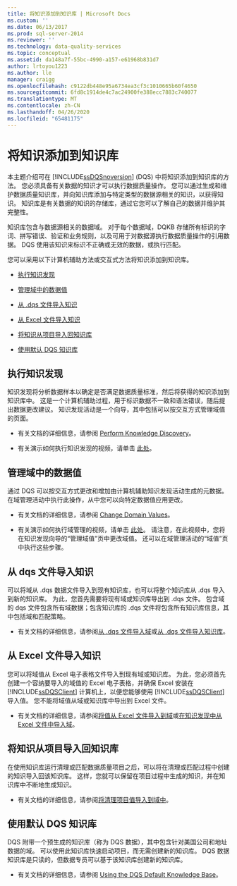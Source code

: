 ```yaml
---
title: 将知识添加到知识库 | Microsoft Docs
ms.custom: ''
ms.date: 06/13/2017
ms.prod: sql-server-2014
ms.reviewer: ''
ms.technology: data-quality-services
ms.topic: conceptual
ms.assetid: da148a7f-55bc-4990-a157-e61968b831d7
author: lrtoyou1223
ms.author: lle
manager: craigg
ms.openlocfilehash: c9122db448e95a6734ea3cf3c1010665b60f4650
ms.sourcegitcommit: 6fd8c1914de4c7ac24900fe388ecc7883c740077
ms.translationtype: MT
ms.contentlocale: zh-CN
ms.lasthandoff: 04/26/2020
ms.locfileid: "65481175"
---
```

# <a name="adding-knowledge-to-a-knowledge-base"></a>将知识添加到知识库
  本主题介绍可在 [!INCLUDE[ssDQSnoversion](../includes/ssdqsnoversion-md.md)] (DQS) 中将知识添加到知识库的方法。 您必须具备有关数据的知识才可以执行数据质量操作。 您可以通过生成和维护数据质量知识库，并向知识库添加与特定类型的数据源相关的知识，以获得知识。 知识库是有关数据的知识的存储库，通过它您可以了解自己的数据并维护其完整性。  
  
 知识库包含与数据源相关的数据域。 对于每个数据域，DQKB 存储所有标识的字词、拼写错误、验证和业务规则，以及可用于对数据源执行数据质量操作的引用数据。 DQS 使用该知识来标识不正确或无效的数据，或执行匹配。  
  
 您可以采用以下计算机辅助方法或交互式方法将知识添加到知识库。  
  
-   [执行知识发现](#Discovery)  
  
-   [管理域中的数据值](#ManageDomain)  
  
-   [从 .dqs 文件导入知识](#DQSFile)  
  
-   [从 Excel 文件导入知识](#Excel)  
  
-   [将知识从项目导入回知识库](#Project)  
  
-   [使用默认 DQS 知识库](#Default)  
  
##  <a name="perform-knowledge-discovery"></a><a name="Discovery"></a>执行知识发现  
 知识发现将分析数据样本以确定是否满足数据质量标准，然后将获得的知识添加到知识库中。 这是一个计算机辅助过程，用于标识数据不一致和语法错误，随后提出数据更改建议。 知识发现活动是一个向导，其中包括可以按交互方式管理域值的页面。  
  
-   有关文档的详细信息，请参阅 [Perform Knowledge Discovery](../../2014/data-quality-services/perform-knowledge-discovery.md)。  
  
-   有关演示如何执行知识发现的视频，请单击 [此处](https://msdn.microsoft.com/sqlserver/hh323825.aspx)。  
  
##  <a name="manage-data-values-in-a-domain"></a><a name="ManageDomain"></a>管理域中的数据值  
 通过 DQS 可以按交互方式更改和增加由计算机辅助知识发现活动生成的元数据。 在域管理活动中执行此操作，从中您可以向特定数据值应用更改。  
  
-   有关文档的详细信息，请参阅 [Change Domain Values](../../2014/data-quality-services/change-domain-values.md)。  
  
-   有关演示如何执行域管理的视频，请单击 [此处](https://msdn.microsoft.com/sqlserver/hh323825.aspx)。 请注意，在此视频中，您将在知识发现向导的“管理域值”页中更改域值。 还可以在域管理活动的“域值”页中执行这些步骤。  
  
##  <a name="import-knowledge-from-a-dqs-file"></a><a name="DQSFile"></a>从 dqs 文件导入知识  
 可以将域从 .dqs 数据文件导入到现有知识库，也可以将整个知识库从 .dqs 导入到新的知识库。 为此，您首先需要将现有域或知识库导出到 .dqs 文件。 包含域的 dqs 文件包含所有域数据；包含知识库的 .dqs 文件将包含所有知识库信息，其中包括域和匹配策略。  
  
-   有关文档的详细信息，请参阅[从 .dqs 文件导入域](../../2014/data-quality-services/import-a-domain-from-a-dqs-file.md)或[从 .dqs 文件导入知识库](../../2014/data-quality-services/import-a-knowledge-base-from-a-dqs-file.md)。  
  
##  <a name="import-knowledge-from-an-excel-file"></a><a name="Excel"></a>从 Excel 文件导入知识  
 您可以将域值从 Excel 电子表格文件导入到现有域或知识库。 为此，您必须首先创建一个容纳要导入的域值的 Excel 电子表格，并确保 Excel 安装在 [!INCLUDE[ssDQSClient](../includes/ssdqsclient-md.md)] 计算机上，以便您能够使用 [!INCLUDE[ssDQSClient](../includes/ssdqsclient-md.md)]导入值。 您不能将域值从域或知识库中导出到 Excel 文件。  
  
-   有关文档的详细信息，请参阅[将值从 Excel 文件导入到域](../../2014/data-quality-services/import-values-from-an-excel-file-into-a-domain.md)或[在知识发现中从 Excel 文件中导入域](../../2014/data-quality-services/import-domains-from-an-excel-file-in-knowledge-discovery.md)。  
  
##  <a name="import-knowledge-from-a-project-back-into-the-knowledge-base"></a><a name="Project"></a>将知识从项目导入回知识库  
 在使用知识库运行清理或匹配数据质量项目之后，可以将在清理或匹配过程中创建的知识导入回该知识库。 这样，您就可以保留在项目过程中生成的知识，并在知识库中不断地生成知识。  
  
-   有关文档的详细信息，请参阅[将清理项目值导入到域中](../../2014/data-quality-services/import-cleansing-project-values-into-a-domain.md)。  
  
##  <a name="use-the-default-dqs-knowledge-base"></a><a name="Default"></a>使用默认 DQS 知识库  
 DQS 附带一个预生成的知识库（称为 DQS 数据），其中包含针对美国公司和地址数据的域。 可以使用此知识库快速启动项目，而无需创建新的知识库。 DQS 数据知识库是只读的，但数据专员可以基于该知识库创建新的知识库。  
  
-   有关文档的详细信息，请参阅 [Using the DQS Default Knowledge Base](../../2014/data-quality-services/using-the-dqs-default-knowledge-base.md)。  
  
  
